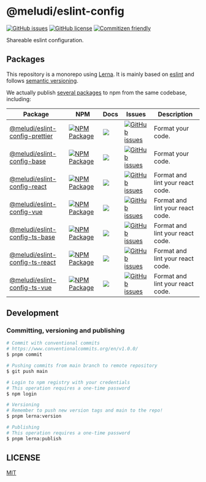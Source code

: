 # @meludi/eslint-config

[![GitHub issues][eslint-config-issues-badge]][eslint-config-issues-link]
[![GitHub license][eslint-config-license-badge]][eslint-config-license-link]
[![Commitizen friendly][commitizen-badge]][commitizen-link]

Shareable eslint configuration.

## Packages

This repository is a monorepo using [Lerna](https://github.com/lerna/lerna). It is mainly based on [eslint](https://eslint.io/) and follows [semantic versioning](https://www.conventionalcommits.org/en/v1.0.0/).

We actually publish [several packages](/packages) to npm from the same codebase, including:

| Package                                                          | NPM                                                                                 | Docs                                              | Issues                                                                                      | Description                      |
| ---------------------------------------------------------------- | ----------------------------------------------------------------------------------- | ------------------------------------------------- | ------------------------------------------------------------------------------------------- | -------------------------------- |
| [@meludi/eslint-config-prettier][eslint-config-prettier-package] | [![NPM Package][eslint-config-prettier-npm-badge]][eslint-config-prettier-npm-link] | [![][doc-badge]][eslint-config-prettier-doc-link] | [![GitHub issues][eslint-config-prettier-issues-badge]][eslint-config-prettier-issues-link] | Format your code.                |
| [@meludi/eslint-config-base][eslint-config-base-package]         | [![NPM Package][eslint-config-base-npm-badge]][eslint-config-base-npm-link]         | [![][doc-badge]][eslint-config-base-doc-link]     | [![GitHub issues][eslint-config-base-issues-badge]][eslint-config-base-issues-link]         | Format your code.                |
| [@meludi/eslint-config-react][eslint-config-react-package]       | [![NPM Package][eslint-config-react-npm-badge]][eslint-config-react-npm-link]       | [![][doc-badge]][eslint-config-react-doc-link]    | [![GitHub issues][eslint-config-react-issues-badge]][eslint-config-react-issues-link]       | Format and lint your react code. |
| [@meludi/eslint-config-vue][eslint-config-vue-package]           | [![NPM Package][eslint-config-vue-npm-badge]][eslint-config-vue-npm-link]           | [![][doc-badge]][eslint-config-vue-doc-link]      | [![GitHub issues][eslint-config-vue-issues-badge]][eslint-config-vue-issues-link]           | Format and lint your react code. |
| [@meludi/eslint-config-ts-base][eslint-config-ts-base-package]   | [![NPM Package][eslint-config-ts-base-npm-badge]][eslint-config-ts-base-npm-link]   | [![][doc-badge]][eslint-config-ts-base-doc-link]  | [![GitHub issues][eslint-config-ts-base-issues-badge]][eslint-config-ts-base-issues-link]   | Format and lint your react code. |
| [@meludi/eslint-config-ts-react][eslint-config-ts-react-package] | [![NPM Package][eslint-config-ts-react-npm-badge]][eslint-config-ts-react-npm-link] | [![][doc-badge]][eslint-config-ts-react-doc-link] | [![GitHub issues][eslint-config-ts-react-issues-badge]][eslint-config-ts-react-issues-link] | Format and lint your react code. |
| [@meludi/eslint-config-ts-vue][eslint-config-ts-vue-package]     | [![NPM Package][eslint-config-ts-vue-npm-badge]][eslint-config-ts-vue-npm-link]     | [![][doc-badge]][eslint-config-ts-vue-doc-link]   | [![GitHub issues][eslint-config-ts-vue-issues-badge]][eslint-config-ts-vue-issues-link]     | Format and lint your react code. |

## Development

### Committing, versioning and publishing
```sh
# Commit with conventional commits
# https://www.conventionalcommits.org/en/v1.0.0/
$ pnpm commit

# Pushing commits from main branch to remote repository
$ git push main

# Login to npm registry with your credentials
# This operation requires a one-time password
$ npm login

# Versioning
# Remember to push new version tags and main to the repo!
$ pnpm lerna:version

# Publishing
# This operation requires a one-time password
$ pnpm lerna:publish
```

## LICENSE

[MIT](LICENSE)

[doc-badge]: https://img.shields.io/badge/docs-readme-orange.svg?style=flat-square
[commitizen-badge]: https://img.shields.io/badge/commitizen-friendly-brightgreen.svg
[commitizen-link]: http://commitizen.github.io/cz-cli/
[eslint-config-issues-badge]: https://img.shields.io/github/issues/meludi/eslint-config
[eslint-config-issues-link]: https://github.com/meludi/eslint-config/issues
[eslint-config-license-badge]: https://img.shields.io/github/license/meludi/eslint-config
[eslint-config-license-link]: https://github.com/meludi/eslint-config/blob/main/LICENSE
[eslint-config-prettier-package]: https://github.com/meludi/eslint-config/tree/master/packages/eslint-config-prettier
[eslint-config-prettier-npm-badge]: https://img.shields.io/npm/v/@meludi/eslint-config-prettier.svg
[eslint-config-prettier-npm-link]: https://www.npmjs.com/package/@meludi/eslint-config-prettier
[eslint-config-prettier-doc-link]: https://github.com/meludi/eslint-config/tree/master/packages/eslint-config-prettier/#readme
[eslint-config-prettier-issues-badge]: https://img.shields.io/github/issues/meludi/stylelint-config/package:%20eslint-config-prettier?label=issues
[eslint-config-prettier-issues-link]: https://github.com/meludi/stylelint-config/issues?q=is%3Aopen+is%3Aissue+label%3A%22package%3A+eslint-config-prettier%22
[eslint-config-base-package]: https://github.com/meludi/eslint-config/tree/master/packages/eslint-config-base
[eslint-config-base-npm-badge]: https://img.shields.io/npm/v/@meludi/eslint-config-base.svg
[eslint-config-base-npm-link]: https://www.npmjs.com/package/@meludi/eslint-config-base
[eslint-config-base-doc-link]: https://github.com/meludi/eslint-config/tree/master/packages/eslint-config-base/#readme
[eslint-config-base-issues-badge]: https://img.shields.io/github/issues/meludi/stylelint-config/package:%20eslint-config-base?label=issues
[eslint-config-base-issues-link]: https://github.com/meludi/stylelint-config/issues?q=is%3Aopen+is%3Aissue+label%3A%22package%3A+eslint-config-base%22
[eslint-config-react-package]: https://github.com/meludi/eslint-config/tree/master/packages/eslint-config-react
[eslint-config-react-npm-badge]: https://img.shields.io/npm/v/@meludi/eslint-config-react.svg
[eslint-config-react-npm-link]: https://www.npmjs.com/package/@meludi/eslint-config-react
[eslint-config-react-doc-link]: https://github.com/meludi/eslint-config/tree/master/packages/eslint-config-react/#readme
[eslint-config-react-issues-badge]: https://img.shields.io/github/issues/meludi/stylelint-config/package:%20eslint-config-react?label=issues
[eslint-config-react-issues-link]: https://github.com/meludi/stylelint-config/issues?q=is%3Aopen+is%3Aissue+label%3A%22package%3A+eslint-config-react%22
[eslint-config-vue-package]: https://github.com/meludi/eslint-config/tree/master/packages/eslint-config-vue
[eslint-config-vue-npm-badge]: https://img.shields.io/npm/v/@meludi/eslint-config-vue.svg
[eslint-config-vue-npm-link]: https://www.npmjs.com/package/@meludi/eslint-config-vue
[eslint-config-vue-doc-link]: https://github.com/meludi/eslint-config/tree/master/packages/eslint-config-vue/#readme
[eslint-config-vue-issues-badge]: https://img.shields.io/github/issues/meludi/stylelint-config/package:%20eslint-config-vue?label=issues
[eslint-config-vue-issues-link]: https://github.com/meludi/stylelint-config/issues?q=is%3Aopen+is%3Aissue+label%3A%22package%3A+eslint-config-vue%22
[eslint-config-ts-base-package]: https://github.com/meludi/eslint-config/tree/master/packages/eslint-config-ts-base
[eslint-config-ts-base-npm-badge]: https://img.shields.io/npm/v/@meludi/eslint-config-ts-base.svg
[eslint-config-ts-base-npm-link]: https://www.npmjs.com/package/@meludi/eslint-config-ts-base
[eslint-config-ts-base-doc-link]: https://github.com/meludi/eslint-config/tree/master/packages/eslint-config-ts-base/#readme
[eslint-config-ts-base-issues-badge]: https://img.shields.io/github/issues/meludi/stylelint-config/package:%20eslint-config-ts-base?label=issues
[eslint-config-ts-base-issues-link]: https://github.com/meludi/stylelint-config/issues?q=is%3Aopen+is%3Aissue+label%3A%22package%3A+eslint-config-ts-base%22
[eslint-config-ts-react-package]: https://github.com/meludi/eslint-config/tree/master/packages/eslint-config-ts-react
[eslint-config-ts-react-npm-badge]: https://img.shields.io/npm/v/@meludi/eslint-config-ts-react.svg
[eslint-config-ts-react-npm-link]: https://www.npmjs.com/package/@meludi/eslint-config-ts-react
[eslint-config-ts-react-doc-link]: https://github.com/meludi/eslint-config/tree/master/packages/eslint-config-ts-react/#readme
[eslint-config-ts-react-issues-badge]: https://img.shields.io/github/issues/meludi/stylelint-config/package:%20eslint-config-ts-react?label=issues
[eslint-config-ts-react-issues-link]: https://github.com/meludi/stylelint-config/issues?q=is%3Aopen+is%3Aissue+label%3A%22package%3A+eslint-config-ts-react%22
[eslint-config-ts-vue-package]: https://github.com/meludi/eslint-config/tree/master/packages/eslint-config-ts-vue
[eslint-config-ts-vue-npm-badge]: https://img.shields.io/npm/v/@meludi/eslint-config-ts-vue.svg
[eslint-config-ts-vue-npm-link]: https://www.npmjs.com/package/@meludi/eslint-config-ts-vue
[eslint-config-ts-vue-doc-link]: https://github.com/meludi/eslint-config/tree/master/packages/eslint-config-ts-vue/#readme
[eslint-config-ts-vue-issues-badge]: https://img.shields.io/github/issues/meludi/stylelint-config/package:%20eslint-config-ts-vue?label=issues
[eslint-config-ts-vue-issues-link]: https://github.com/meludi/stylelint-config/issues?q=is%3Aopen+is%3Aissue+label%3A%22package%3A+eslint-config-ts-vue%22
